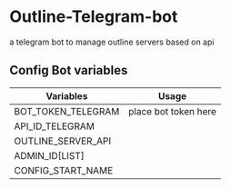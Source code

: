 # Outline-Telegram-bot    
a telegram bot to manage outline servers based on api






## Config Bot variables
| **Variables**      	| **Usage** 	|
|--------------------	|------------	|
| BOT_TOKEN_TELEGRAM 	| place bot token here       	|
| API_ID_TELEGRAM    	|          	|
| OUTLINE_SERVER_API 	|            	|
| ADMIN_ID[LIST]     	|            	|
| CONFIG_START_NAME   |

